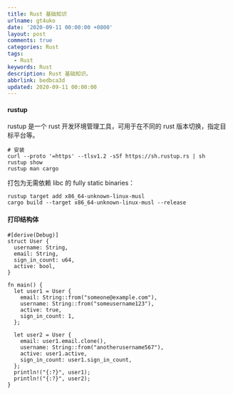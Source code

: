 ```yaml
---
title: Rust 基础知识
urlname: gt4uko
date: '2020-09-11 00:00:00 +0800'
layout: post
comments: true
categories: Rust
tags:
  - Rust
keywords: Rust
description: Rust 基础知识。
abbrlink: bedbca3d
updated: 2020-09-11 00:00:00
---
```


#### rustup

rustup 是一个 rust 开发环境管理工具，可用于在不同的 rust 版本切换，指定目标平台等。

```
# 安装
curl --proto '=https' --tlsv1.2 -sSf https://sh.rustup.rs | sh
rustup show
rustup man cargo
```

打包为无需依赖 libc 的 fully static binaries：

```
rustup target add x86_64-unknown-linux-musl
cargo build --target x86_64-unknown-linux-musl --release
```

#### 打印结构体

```
#[derive(Debug)]
struct User {
  username: String,
  email: String,
  sign_in_count: u64,
  active: bool,
}

fn main() {
  let user1 = User {
    email: String::from("someone@example.com"),
    username: String::from("someusername123"),
    active: true,
    sign_in_count: 1,
  };

  let user2 = User {
    email: user1.email.clone(),
    username: String::from("anotherusername567"),
    active: user1.active,
    sign_in_count: user1.sign_in_count,
  };
  println!("{:?}", user1);
  println!("{:?}", user2);
}
```
